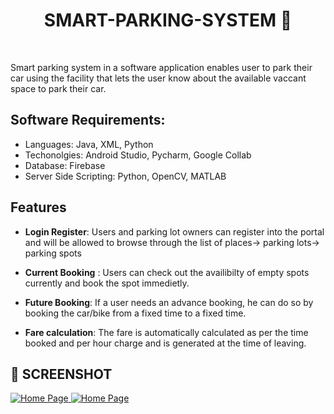 <h1 align="center">SMART-PARKING-SYSTEM   🚗</h1><br>

Smart parking system in a software application enables user to park their car using the facility that lets the user know about the available vaccant space to park their car.

## Software Requirements:
- Languages: Java, XML, Python
- Techonolgies: Android Studio, Pycharm, Google Collab 
- Database: Firebase
- Server Side Scripting: Python, OpenCV, MATLAB

## Features

- **Login Register**: Users and parking lot owners can register into the portal and will be allowed to browse through the list of places-> parking lots-> parking spots

- **Current Booking** : Users can check out the availibilty of empty spots currently and book the spot immedietly.

- **Future Booking**:  If a user needs an advance booking, he can do so by booking the car/bike from a fixed time to a fixed time.

- **Fare calculation**: The fare is automatically calculated as per the time booked and per hour charge and is generated at the time of leaving.

<h2>📸 SCREENSHOT</h2>
<p>
  <a href="">
    <img src="https://i.postimg.cc/7ZNj6L2M/1.png" alt="Home Page" width="auto" height="auto">
  </a>
  <a href="">
    <img src="https://i.postimg.cc/258MBfdp/2.png" alt="Home Page" width="auto" height="auto">
  </a>
</p>

